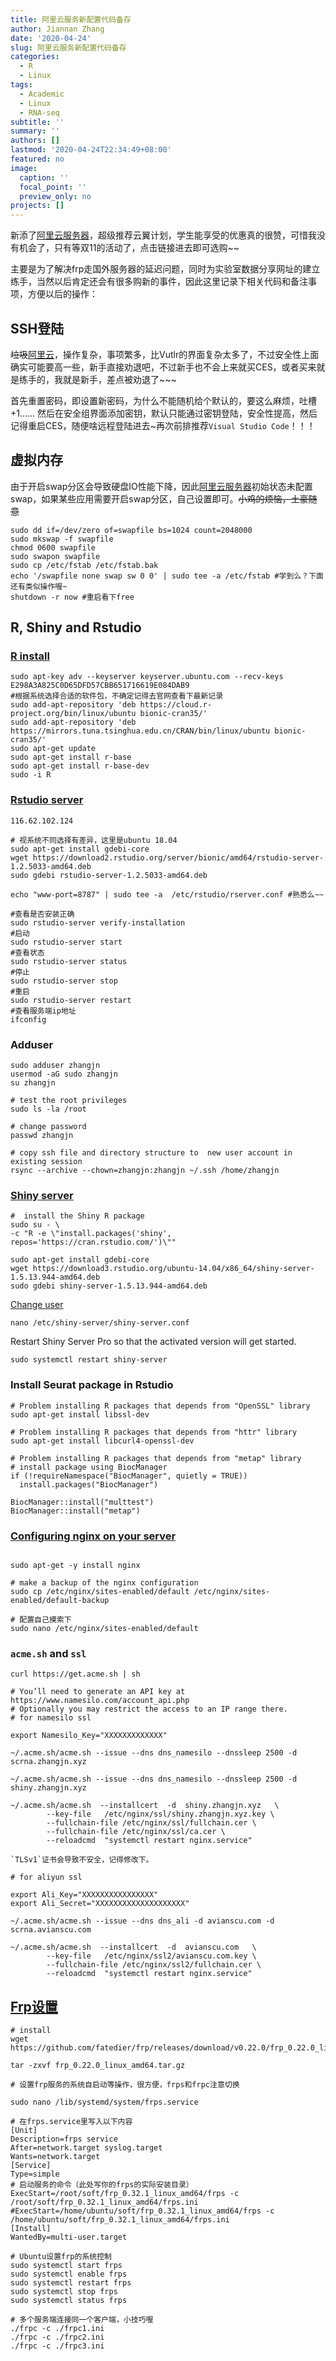 ```yaml
---
title: 阿里云服务新配置代码备存
author: Jiannan Zhang
date: '2020-04-24'
slug: 阿里云服务新配置代码备存
categories:
  - R
  - Linux
tags:
  - Academic
  - Linux
  - RNA-seq
subtitle: ''
summary: ''
authors: []
lastmod: '2020-04-24T22:34:49+08:00'
featured: no
image:
  caption: ''
  focal_point: ''
  preview_only: no
projects: []
---
```


新添了[阿里云服务器](https://www.aliyun.com/minisite/goods?userCode=tjxor43i)，超级推荐云翼计划，学生能享受的优惠真的很赞，可惜我没有机会了，只有等双11的活动了，点击链接进去即可选购~~

主要是为了解决frp走国外服务器的延迟问题，同时为实验室数据分享网址的建立练手，当然以后肯定还会有很多购新的事件，因此这里记录下相关代码和备注事项，方便以后的操作：

## SSH登陆

~~垃圾~~[阿里云](https://www.aliyun.com/minisite/goods?userCode=tjxor43i)，操作复杂，事项繁多，比Vutlr的界面复杂太多了，不过安全性上面确实可能要高一些，新手直接劝退吧，不过新手也不会上来就买CES，或者买来就是练手的，我就是新手，差点被劝退了~~~

首先重置密码，即设置新密码，为什么不能随机给个默认的，要这么麻烦，吐槽+1......
然后在安全组界面添加密钥，默认只能通过密钥登陆，安全性提高，然后记得重启CES，随便啥远程登陆进去~再次前排推荐`Visual Studio Code`！！！

## 虚拟内存

由于开启swap分区会导致硬盘IO性能下降，因此[阿里云服务器](https://www.aliyun.com/minisite/goods?userCode=tjxor43i)初始状态未配置swap，如果某些应用需要开启swap分区，自己设置即可。~~小鸡的烦恼，土豪随意~~

``` SHELL
sudo dd if=/dev/zero of=swapfile bs=1024 count=2048000
sudo mkswap -f swapfile
chmod 0600 swapfile
sudo swapon swapfile
sudo cp /etc/fstab /etc/fstab.bak
echo '/swapfile none swap sw 0 0' | sudo tee -a /etc/fstab #学到么？下面还有类似操作喔~
shutdown -r now #重启看下free
```

## R, Shiny and Rstudio

### [R install](https://cran.r-project.org/bin/linux/ubuntu/README.html)

``` SHELL
sudo apt-key adv --keyserver keyserver.ubuntu.com --recv-keys E298A3A825C0D65DFD57CBB651716619E084DAB9
#根据系统选择合适的软件包，不确定记得去官网查看下最新记录
sudo add-apt-repository 'deb https://cloud.r-project.org/bin/linux/ubuntu bionic-cran35/'
sudo add-apt-repository 'deb https://mirrors.tuna.tsinghua.edu.cn/CRAN/bin/linux/ubuntu bionic-cran35/'
sudo apt-get update
sudo apt-get install r-base
sudo apt-get install r-base-dev
sudo -i R
```

### [Rstudio server](https://rstudio.com/products/rstudio/download-server/debian-ubuntu/)

`116.62.102.124`

``` SHELL
# 视系统不同选择有差异，这里是ubuntu 18.04
sudo apt-get install gdebi-core
wget https://download2.rstudio.org/server/bionic/amd64/rstudio-server-1.2.5033-amd64.deb
sudo gdebi rstudio-server-1.2.5033-amd64.deb

echo "www-port=8787" | sudo tee -a  /etc/rstudio/rserver.conf #熟悉么~~

#查看是否安装正确
sudo rstudio-server verify-installation
#启动
sudo rstudio-server start
#查看状态
sudo rstudio-server status
#停止
sudo rstudio-server stop
#重启
sudo rstudio-server restart
#查看服务端ip地址
ifconfig
```

### Adduser

``` SHELL
sudo adduser zhangjn
usermod -aG sudo zhangjn
su zhangjn

# test the root privileges
sudo ls -la /root

# change password
passwd zhangjn

# copy ssh file and directory structure to  new user account in  existing session
rsync --archive --chown=zhangjn:zhangjn ~/.ssh /home/zhangjn
```

### [Shiny server](https://rstudio.com/products/shiny/download-server/ubuntu/)

``` SHELL
#  install the Shiny R package
sudo su - \
-c "R -e \"install.packages('shiny', repos='https://cran.rstudio.com/')\""

sudo apt-get install gdebi-core
wget https://download3.rstudio.org/ubuntu-14.04/x86_64/shiny-server-1.5.13.944-amd64.deb
sudo gdebi shiny-server-1.5.13.944-amd64.deb
```

[Change user](https://www.zhangjn.xyz/post/shiny-server/)

``` SHELL
nano /etc/shiny-server/shiny-server.conf
```

Restart Shiny Server Pro so that the activated version will get started.

``` SHELL
sudo systemctl restart shiny-server
```

### Install Seurat package in Rstudio

``` SHELL
# Problem installing R packages that depends from "OpenSSL" library
sudo apt-get install libssl-dev

# Problem installing R packages that depends from "httr" library
sudo apt-get install libcurl4-openssl-dev

# Problem installing R packages that depends from "metap" library
# install package using BiocManager
if (!requireNamespace("BiocManager", quietly = TRUE))
  install.packages("BiocManager")

BiocManager::install("multtest")
BiocManager::install("metap")
```

### [Configuring nginx on your server](https://support.rstudio.com/hc/en-us/articles/213733868-Running-Shiny-Server-with-a-Proxy)

``` SHELL

sudo apt-get -y install nginx

# make a backup of the nginx configuration
sudo cp /etc/nginx/sites-enabled/default /etc/nginx/sites-enabled/default-backup

# 配置自己摸索下
sudo nano /etc/nginx/sites-enabled/default

```

### `acme.sh` and `ssl`

``` SHELL
curl https://get.acme.sh | sh

# You’ll need to generate an API key at https://www.namesilo.com/account_api.php 
# Optionally you may restrict the access to an IP range there.
# for namesilo ssl

export Namesilo_Key="XXXXXXXXXXXXX"

~/.acme.sh/acme.sh --issue --dns dns_namesilo --dnssleep 2500 -d scrna.zhangjn.xyz

~/.acme.sh/acme.sh --issue --dns dns_namesilo --dnssleep 2500 -d shiny.zhangjn.xyz

~/.acme.sh/acme.sh  --installcert  -d  shiny.zhangjn.xyz   \
        --key-file   /etc/nginx/ssl/shiny.zhangjn.xyz.key \
        --fullchain-file /etc/nginx/ssl/fullchain.cer \
        --fullchain-file /etc/nginx/ssl/ca.cer \
        --reloadcmd  "systemctl restart nginx.service"   

`TLSv1`证书会导致不安全，记得修改下。

# for aliyun ssl

export Ali_Key="XXXXXXXXXXXXXXXX"
export Ali_Secret="XXXXXXXXXXXXXXXXXXXX"

~/.acme.sh/acme.sh --issue --dns dns_ali -d avianscu.com -d scrna.avianscu.com 

~/.acme.sh/acme.sh  --installcert  -d  avianscu.com   \
        --key-file   /etc/nginx/ssl2/avianscu.com.key \
        --fullchain-file /etc/nginx/ssl2/fullchain.cer \
        --reloadcmd  "systemctl restart nginx.service" 
```

## [Frp设置](https://github.com/fatedier/frp/blob/master/README_zh.md)

``` shell
# install
wget https://github.com/fatedier/frp/releases/download/v0.22.0/frp_0.22.0_linux_amd64.tar.gz

tar -zxvf frp_0.22.0_linux_amd64.tar.gz

# 设置frp服务的系统自启动等操作，很方便，frps和frpc注意切换

sudo nano /lib/systemd/system/frps.service

# 在frps.service里写入以下内容
[Unit]
Description=frps service
After=network.target syslog.target
Wants=network.target
[Service]
Type=simple
# 启动服务的命令（此处写你的frps的实际安装目录）
ExecStart=/root/soft/frp_0.32.1_linux_amd64/frps -c /root/soft/frp_0.32.1_linux_amd64/frps.ini
#ExecStart=/home/ubuntu/soft/frp_0.32.1_linux_amd64/frps -c /home/ubuntu/soft/frp_0.32.1_linux_amd64/frps.ini
[Install]
WantedBy=multi-user.target

# Ubuntu设置frp的系统控制
sudo systemctl start frps
sudo systemctl enable frps
sudo systemctl restart frps
sudo systemctl stop frps
sudo systemctl status frps

# 多个服务端连接同一个客户端，小技巧喔
./frpc -c ./frpc1.ini
./frpc -c ./frpc2.ini
./frpc -c ./frpc3.ini
